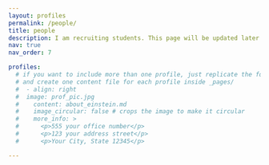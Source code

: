 ```yaml
---
layout: profiles
permalink: /people/
title: people
description: I am recruiting students. This page will be updated later.
nav: true
nav_order: 7

profiles:
  # if you want to include more than one profile, just replicate the following block
  # and create one content file for each profile inside _pages/
  #  - align: right
  #  image: prof_pic.jpg
  #    content: about_einstein.md
  #    image_circular: false # crops the image to make it circular
  #    more_info: >
  #      <p>555 your office number</p>
  #      <p>123 your address street</p>
  #      <p>Your City, State 12345</p>

---
```

